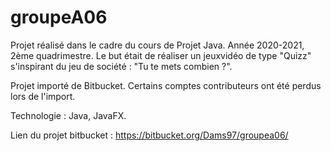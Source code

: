 # groupeA06

Projet réalisé dans le cadre du cours de Projet Java. Année 2020-2021, 2ème quadrimestre.
Le but était de réaliser un jeuxvidéo de type "Quizz" s'inspirant du jeu de société : "Tu te mets combien ?". 

Projet importé de Bitbucket. Certains comptes contributeurs ont été perdus lors de l'import.

Technologie : Java, JavaFX.

Lien du projet bitbucket : https://bitbucket.org/Dams97/groupea06/
